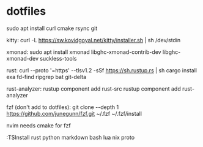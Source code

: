 # dotfiles

sudo apt install curl cmake rsync git

kitty:
curl -L https://sw.kovidgoyal.net/kitty/installer.sh | sh /dev/stdin

xmonad:
sudo apt install xmonad libghc-xmonad-contrib-dev libghc-xmonad-dev suckless-tools

rust:
curl --proto '=https' --tlsv1.2 -sSf https://sh.rustup.rs | sh
cargo install exa fd-find ripgrep bat git-delta

rust-analyzer:
rustup component add rust-src
rustup component add rust-analyzer



fzf (don't add to dotfiles):
git clone --depth 1 https://github.com/junegunn/fzf.git ~/.fzf
~/.fzf/install

nvim needs cmake for fzf

:TSInstall rust python markdown bash lua nix proto


